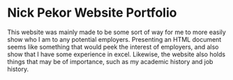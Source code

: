 # Nick Pekor Website Portfolio

This website was mainly made to be some sort of way for me to more easily show who I am to any potential employers. Presenting an HTML document seems like something that would peek the interest of employers, and also show that I have some experience in excel. Likewise, the website also holds things that may be of importance, such as my academic history and job history.
